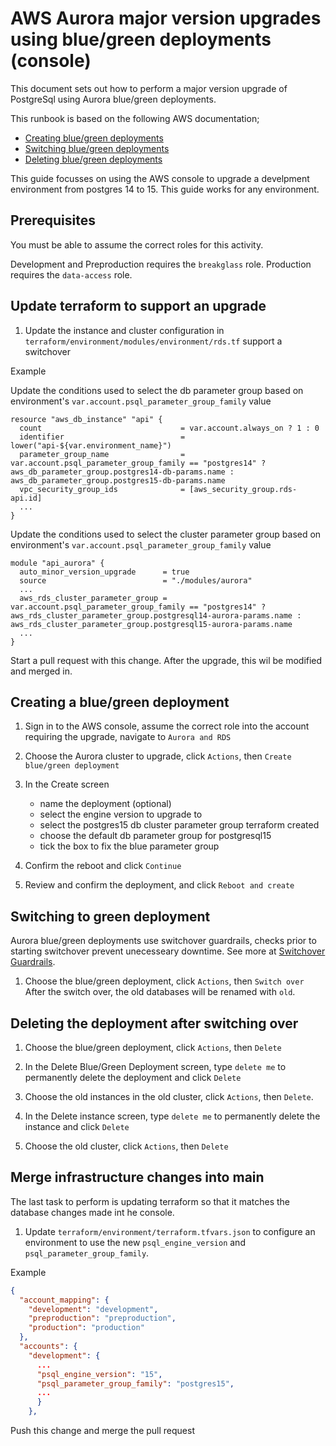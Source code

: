 # AWS Aurora major version upgrades using blue/green deployments (console)

This document sets out how to perform a major version upgrade of PostgreSql using Aurora blue/green deployments.

This runbook is based on the following AWS documentation;

- [Creating blue/green deployments](https://docs.aws.amazon.com/AmazonRDS/latest/AuroraUserGuide/blue-green-deployments-creating.html)
- [Switching blue/green deployments](https://docs.aws.amazon.com/AmazonRDS/latest/AuroraUserGuide/blue-green-deployments-switching.html)
- [Deleting blue/green deployments](https://docs.aws.amazon.com/AmazonRDS/latest/AuroraUserGuide/blue-green-deployments-deleting.html)

This guide focusses on using the AWS console to upgrade a develpment environment from postgres 14 to 15. This guide works for any environment.

## Prerequisites

You must be able to assume the correct roles for this activity.

Development and Preproduction requires the `breakglass` role.
Production requires the `data-access` role.

## Update terraform to support an upgrade

1. Update the instance and cluster configuration in `terraform/environment/modules/environment/rds.tf` support a switchover

Example

Update the conditions used to select the db parameter group based on environment's `var.account.psql_parameter_group_family` value

```hcl
resource "aws_db_instance" "api" {
  count                               = var.account.always_on ? 1 : 0
  identifier                          = lower("api-${var.environment_name}")
  parameter_group_name                = var.account.psql_parameter_group_family == "postgres14" ? aws_db_parameter_group.postgres14-db-params.name : aws_db_parameter_group.postgres15-db-params.name
  vpc_security_group_ids              = [aws_security_group.rds-api.id]
  ...
}
```

Update the conditions used to select the cluster parameter group based on environment's `var.account.psql_parameter_group_family` value

```hcl
module "api_aurora" {
  auto_minor_version_upgrade      = true
  source                          = "./modules/aurora"
  ...
  aws_rds_cluster_parameter_group = var.account.psql_parameter_group_family == "postgres14" ? aws_rds_cluster_parameter_group.postgresql14-aurora-params.name : aws_rds_cluster_parameter_group.postgresql15-aurora-params.name
  ...
}
```

Start a pull request with this change. After the upgrade, this wil be modified and merged in.

## Creating a blue/green deployment

1. Sign in to the AWS console, assume the correct role into the account requiring the upgrade, navigate to `Aurora and RDS`

1. Choose the Aurora cluster to upgrade, click `Actions`, then `Create blue/green deployment`

1. In the Create screen
    - name the deployment (optional)
    - select the engine version to upgrade to
    - select the postgres15 db cluster parameter group terraform created
    - choose the default db parameter group for postgresql15
    - tick the box to fix the blue parameter group

1. Confirm the reboot and click `Continue`

1. Review and confirm the deployment, and click `Reboot and create`

## Switching to green deployment

Aurora blue/green deployments use switchover guardrails, checks prior to starting switchover prevent unecesseary downtime. See more at [Switchover Guardrails](https://docs.aws.amazon.com/AmazonRDS/latest/AuroraUserGuide/blue-green-deployments-switching.html#blue-green-deployments-switching-guardrails).

1. Choose the blue/green deployment, click `Actions`, then `Switch over` After the switch over, the old databases will be renamed with `old`.

## Deleting the deployment after switching over

1. Choose the blue/green deployment, click `Actions`, then `Delete`

1. In the Delete Blue/Green Deployment screen, type `delete me` to permanently delete the deployment and click `Delete`

1. Choose the old instances in the old cluster, click `Actions`, then `Delete`.

1. In the Delete instance screen, type `delete me` to permanently delete the instance and click `Delete`

1. Choose the old cluster, click `Actions`, then `Delete`

## Merge infrastructure changes into main

The last task to perform is updating terraform so that it matches the database changes made int he console.

1. Update `terraform/environment/terraform.tfvars.json` to configure an environment to use the new `psql_engine_version` and `psql_parameter_group_family`.

Example

```json
{
  "account_mapping": {
    "development": "development",
    "preproduction": "preproduction",
    "production": "production"
  },
  "accounts": {
    "development": {
      ...
      "psql_engine_version": "15",
      "psql_parameter_group_family": "postgres15",
      ...
      }
    },

```

Push this change and merge the pull request
